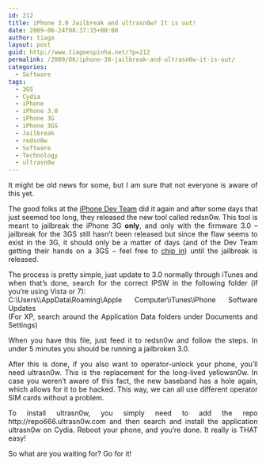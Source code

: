 ```yaml
---
id: 212
title: iPhone 3.0 Jailbreak and ultrasn0w? It is out!
date: 2009-06-24T08:37:15+00:00
author: tiago
layout: post
guid: http://www.tiagoespinha.net/?p=212
permalink: /2009/06/iphone-30-jailbreak-and-ultrasn0w-it-is-out/
categories:
  - Software
tags:
  - 3GS
  - Cydia
  - iPhone
  - iPhone 3.0
  - iPhone 3G
  - iPhone 3GS
  - Jailbreak
  - redsn0w
  - Software
  - Technology
  - ultrasn0w
---
```

<p style="text-align: justify;">
  It might be old news for some, but I am sure that not everyone is aware of this yet.
</p>

<p style="text-align: justify;">
  The good folks at the <a href="http://blog.iphone-dev.org/" target="_blank">iPhone Dev Team</a> did it again and after some days that just seemed too long, they released the new tool called redsn0w. This tool is meant to jailbreak the iPhone 3G <strong>only</strong>, and only with the firmware 3.0 &#8211; jailbreak for the 3GS still hasn&#8217;t been released but since the flaw seems to exist in the 3G, it should only be a matter of days (and of the Dev Team getting their hands on a 3GS &#8211; feel free to <a href="http://widget.chipin.com/widget/id/0c9fb4b8bbe38374" target="_blank">chip in</a>) until the jailbreak is released.
</p>

<p style="text-align: justify;">
  The process is pretty simple, just update to 3.0 normally through iTunes and when that&#8217;s done, search for the correct IPSW in the following folder (if you&#8217;re using Vista or 7):<br /> C:\Users\<username>\AppData\Roaming\Apple Computer\iTunes\iPhone Software Updates<br /> (For XP, search around the Application Data folders under Documents and Settings)
</p>

<p style="text-align: justify;">
  When you have this file, just feed it to redsn0w and follow the steps. In under 5 minutes you should be running a jailbroken 3.0.
</p>

<p style="text-align: justify;">
  After this is done, if you also want to operator-unlock your phone, you&#8217;ll need ultrasn0w. This is the replacement for the long-lived yellowsn0w. In case you weren&#8217;t aware of this fact, the new baseband has a hole again, which allows for it to be hacked. This way, we can all use different operator SIM cards without a problem.
</p>

<p style="text-align: justify;">
  To install ultrasn0w, you simply need to add the repo http://repo666.ultrasn0w.com and then search and install the application ultrasn0w on Cydia. Reboot your phone, and you&#8217;re done. It really is THAT easy!
</p>

<p style="text-align: justify;">
  So what are you waiting for? Go for it!
</p>